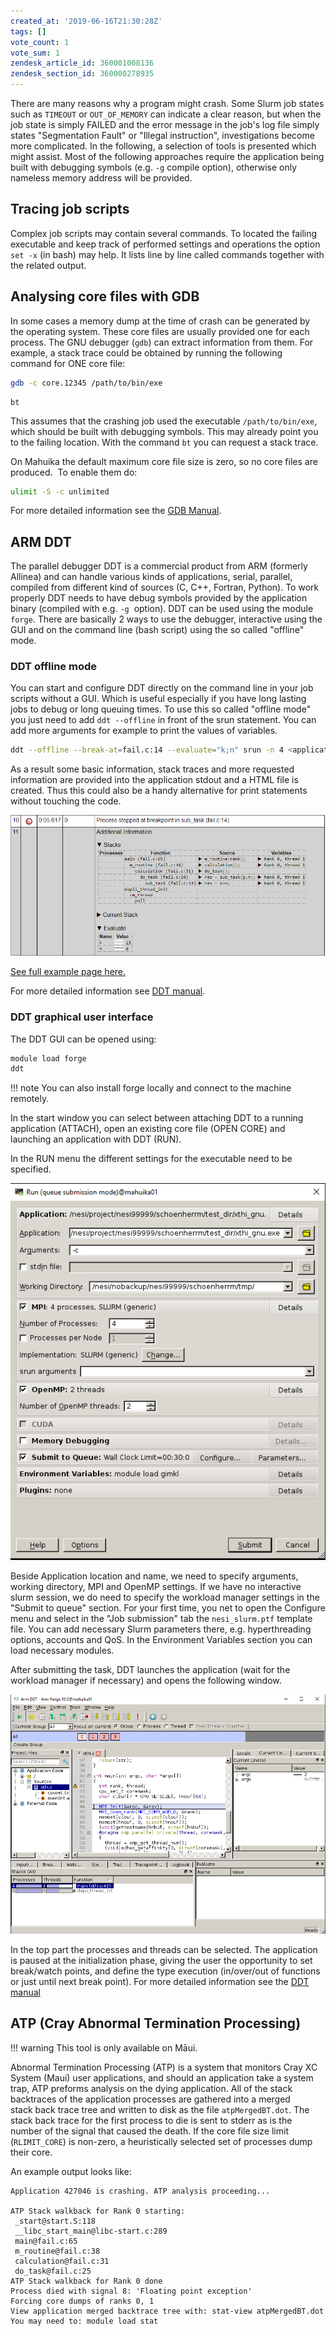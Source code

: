 ```yaml
---
created_at: '2019-06-16T21:30:28Z'
tags: []
vote_count: 1
vote_sum: 1
zendesk_article_id: 360001008136
zendesk_section_id: 360000278935
---
```


There are many reasons why a program might crash. Some Slurm job states
such as `TIMEOUT` or `OUT_OF_MEMORY` can indicate a clear reason, but when
the job state is simply FAILED and the error message in the job's log
file simply states "Segmentation Fault" or "Illegal instruction",
investigations become more complicated. In the following, a selection of
tools is presented which might assist. Most of the following approaches
require the application being built with debugging symbols (e.g. `-g`
compile option), otherwise only nameless memory address will be
provided.

## Tracing job scripts

Complex job scripts may contain several commands. To located the failing
executable and keep track of performed settings and operations the
option `set -x` (in bash) may help. It lists line by line called
commands together with the related output.

## Analysing core files with GDB

In some cases a memory dump at the time of crash can be generated by the
operating system. These core files are usually provided one for each
process. The GNU debugger (`gdb`) can extract information from them. For
example, a stack trace could be obtained by running the following
command for ONE core file:

``` sh
gdb -c core.12345 /path/to/bin/exe
```

``` gbd
bt
```

This assumes that the crashing job used the executable
`/path/to/bin/exe`, which should be built with debugging symbols. This
may already point you to the failing location. With the command `bt`
you can request a stack trace.

On Mahuika the default maximum core file size is zero, so no core files
are produced.  To enable them do:

``` sh
ulimit -S -c unlimited
```

For more detailed information see the [GDB Manual](https://www.gnu.org/software/gdb/documentation/).

## ARM DDT

The parallel debugger DDT is a commercial product from ARM (formerly
Allinea) and can handle various kinds of applications, serial, parallel,
compiled from different kind of sources (C, C++, Fortran, Python). To
work properly DDT needs to have debug symbols provided by the
application binary (compiled with e.g. `-g`  option). DDT can be used
using the module `forge`. There are basically 2 ways to use the
debugger, interactive using the GUI and on the command line (bash
script) using the so called "offline" mode.

### DDT offline mode

You can start and configure DDT directly on the command line in your job
scripts without a GUI. Which is useful especially if you have long
lasting jobs to debug or long queuing times. To use this so called
"offline mode" you just need to add `ddt --offline` in front of the
srun statement. You can add more arguments for example to print the
values of variables.

```sh
ddt --offline --break-at=fail.c:14 --evaluate="k;n" srun -n 4 <application> <arguments>
```

As a result some basic information, stack traces and more requested
information are provided into the application stdout and a HTML file is
created. Thus this could also be a handy alternative for print
statements without touching the code.

![DDT-offline-example.PNG](../../assets/images/Debugging.PNG)

[See full example page here.](https://mand35.github.io/NeSI_docu_ext/ddt_sample.html)

For more detailed information see [DDT manual](https://developer.arm.com/docs/101136/latest/ddt/offline-debugging).

### DDT graphical user interface

The DDT GUI can be opened using:

``` sh
module load forge
ddt
```

!!! note
    You can also install forge locally and connect to the machine remotely.

In the start window you can select between attaching DDT to a running
application (ATTACH), open an existing core file (OPEN CORE) and
launching an application with DDT (RUN).

In the RUN menu the different settings for the executable need to be
specified.

![RUN\_ddt.PNG](../../assets/images/Debugging_0.PNG)

Beside Application location and name, we need to specify arguments,
working directory, MPI and OpenMP settings. If we have no interactive
slurm session, we do need to specify the workload manager settings in
the "Submit to queue" section. For your first time, you net to open the
Configure menu and select in the "Job submission" tab the
`nesi_slurm.ptf` template file. You can add necessary Slurm parameters
there, e.g. hyperthreading options, accounts and QoS. In the Environment
Variables section you can load necessary modules.

After submitting the task, DDT launches the application (wait for the
workload manager if necessary) and opens the following window.

![DDT\_overview.PNG](../../assets/images/Debugging_1.PNG)

In the top part the processes and threads can be selected. The
application is paused at the initialization phase, giving the user the
opportunity to set break/watch points, and define the type execution
(in/over/out of functions or just until next break point). For more
detailed information see the [DDT manual](https://developer.arm.com/docs/101136/latest/ddt)

## ATP (Cray Abnormal Termination Processing)

!!! warning
    This tool is only available on Māui.

Abnormal Termination Processing (ATP) is a system that monitors Cray XC
System (Maui) user applications, and should an application take a system
trap, ATP preforms analysis on the dying application. All of the stack
backtraces of the application processes are gathered into a merged  
stack back trace tree and written to disk as the file `atpMergedBT.dot`.
The stack back trace for the first process to die is sent to stderr as is
the number of the signal that caused the death. If the core file size
limit (`RLIMIT_CORE`) is non-zero, a heuristically selected set of
processes dump their core.

An example output looks like:

```out
Application 427046 is crashing. ATP analysis proceeding...

ATP Stack walkback for Rank 0 starting:
 _start@start.S:118
 __libc_start_main@libc-start.c:289
 main@fail.c:65
 m_routine@fail.c:38
 calculation@fail.c:31
 do_task@fail.c:25
ATP Stack walkback for Rank 0 done
Process died with signal 8: 'Floating point exception'
Forcing core dumps of ranks 0, 1
View application merged backtrace tree with: stat-view atpMergedBT.dot
You may need to: module load stat
```
